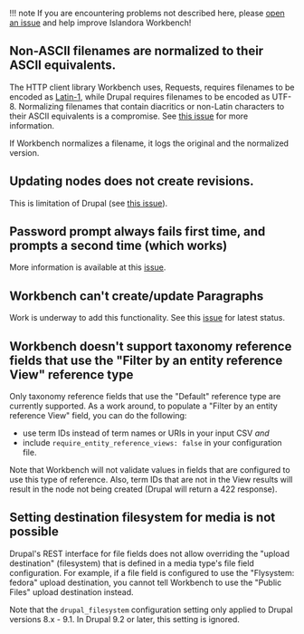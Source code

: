 
!!! note
    If you are encountering problems not described here, please [open an issue](https://github.com/mjordan/islandora_workbench/issues) and help improve Islandora Workbench!

## Non-ASCII filenames are normalized to their ASCII equivalents.

The HTTP client library Workbench uses, Requests, requires filenames to be encoded as [Latin-1](https://github.com/psf/requests/issues/4218), while Drupal requires filenames to be encoded as UTF-8. Normalizing filenames that contain diacritics or non-Latin characters to their ASCII equivalents is a compromise. See [this issue](https://github.com/mjordan/islandora_workbench/issues/192) for more information.

If Workbench normalizes a filename, it logs the original and the normalized version.

## Updating nodes does not create revisions.

This is limitation of Drupal (see [this issue](https://github.com/Islandora/documentation/issues/1485)).

## Password prompt always fails first time, and prompts a second time (which works)

More information is available at this [issue](https://github.com/mjordan/islandora_workbench/issues/450).

## Workbench can't create/update Paragraphs

Work is underway to add this functionality. See this [issue](https://github.com/mjordan/islandora_workbench/issues/292) for latest status.

## Workbench doesn't support taxonomy reference fields that use the "Filter by an entity reference View" reference type

Only taxonomy reference fields that use the "Default" reference type are currently supported. As a work around, to populate a "Filter by an entity reference View" field, you can do the following:

* use term IDs instead of term names or URIs in your input CSV *and*
* include `require_entity_reference_views: false` in your configuration file.

Note that Workbench will not validate values in fields that are configured to use this type of reference. Also, term IDs that are not in the View results will result in the node not being created (Drupal will return a 422 response).

## Setting destination filesystem for media is not possible

Drupal's REST interface for file fields does not allow overriding the "upload destination" (filesystem) that is defined in a media type's file field configuration. For example, if a file field is configured to use the "Flysystem: fedora" upload destination, you cannot tell Workbench to use the "Public Files" upload destination instead.

Note that the `drupal_filesystem` configuration setting only applied to Drupal versions 8.x - 9.1. In Drupal 9.2 or later, this setting is ignored.
